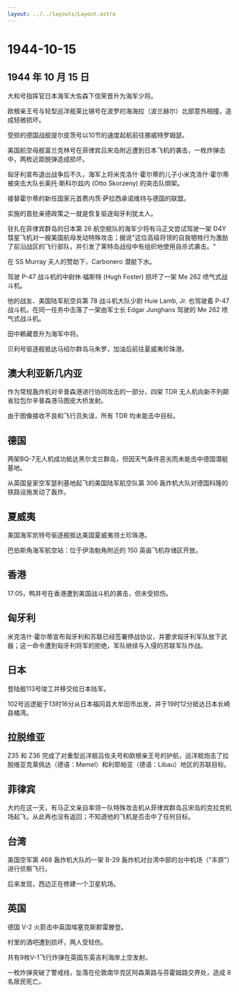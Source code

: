```yaml
---
layout: ../../layouts/Layout.astro
---
```


# 1944-10-15

## 1944 年 10 月 15 日

大和号指挥官日本海军大佐森下信荣晋升为海军少将。

欧根亲王号与轻型巡洋舰莱比锡号在波罗的海海拉（波兰赫尔）北部意外相撞，造成轻微损坏。

受损的德国战舰提尔皮茨号以10节的速度起航前往挪威特罗姆瑟。

美国航空母舰富兰克林号在菲律宾吕宋岛附近遭到日本飞机的袭击，一枚炸弹击中，两枚近距脱弹造成损坏。

匈牙利宣布退出战争后不久，海军上将米克洛什·霍尔蒂的儿子小米克洛什·霍尔蒂被突击大队长奥托·斯科尔兹内
(Otto Skorzeny) 的突击队绑架。

接替霍尔蒂的新任国家元首费内茨·萨拉西承诺维持与德国的联盟。

实施的首批亲德政策之一就是恢复驱逐匈牙利犹太人。

驻扎在菲律宾群岛的日本第 26 航空舰队的海军少将有马正文尝试驾驶一架 D4Y
彗星飞机对一艘美国航母发动特殊攻击；据说"这位高级将领的自我牺牲行为激励了前沿战区的飞行部队，并引发了莱特岛战役中有组织地使用自杀式袭击。"

在 SS Murray 夫人的赞助下，Carbonero 潜艇下水。

驾驶 P-47 战斗机的中尉休·福斯特 (Hugh Foster) 损坏了一架 Me 262
喷气式战斗机。

他的战友、美国陆军航空兵第 78 战斗机大队少尉 Huie Lamb, Jr. 也驾驶着
P-47 战斗机，在同一任务中击落了一架由军士长 Edgar Junghans 驾驶的 Me 262
喷气式战斗机。

田中赖藏晋升为海军中将。

贝利号驱逐舰抵达马绍尔群岛马朱罗，加油后前往夏威夷珍珠港。

## 澳大利亚新几内亚

作为常规轰炸机对辛普森港进行协同攻击的一部分，四架 TDR
无人机向新不列颠省拉包尔辛普森港马图皮大桥发射。

由于图像接收不良和飞行员失误，所有 TDR 均未能击中目标。

## 德国

两架BQ-7无人机成功抵达黑尔戈兰群岛，但因天气条件恶劣而未能击中德国潜艇基地。

从英国皇家空军瑟利基地起飞的美国陆军航空队第 306
轰炸机大队对德国科隆的铁路设施发动了轰炸。

## 夏威夷

美国海军凯特号驱逐舰抵达美国夏威夷领土珍珠港。

巴伯斯角海军航空站：位于伊洛魁角附近的 150 英亩飞机存储区开放。

## 香港

17:05，鸭井号在香港遭到美国战斗机的袭击，但未受损伤。

## 匈牙利

米克洛什·霍尔蒂宣布匈牙利和苏联已经签署停战协议，并要求匈牙利军队放下武器；这一命令遭到匈牙利将军的拒绝，军队继续与入侵的苏联军队作战。

## 日本

登陆舰113号竣工并移交给日本陆军。

102号巡逻艇于13时16分从日本福冈县大牟田市出发，并于19时12分抵达日本长崎县橘湾。

## 拉脱维亚

Z35 和 Z36
完成了对重型巡洋舰吕佐夫号和欧根亲王号的护航，巡洋舰炮击了拉脱维亚克莱佩达（德语：Memel）和利耶帕亚（德语：Libau）地区的苏联目标。

## 菲律宾

大约在这一天，有马正文亲自率领一队特殊攻击机从菲律宾群岛吕宋岛的克拉克机场起飞，从此再也没有返回；不知道他的飞机是否击中了任何目标。

## 台湾

美国空军第 468 轰炸机大队的一架 B-29
轰炸机对台湾中部的台中机场（"丰原"）进行侦察飞行。

后来发现，西边正在修建一个卫星机场。

## 英国

德国 V-2 火箭击中英国埃塞克斯郡雷滕登。

村里的酒吧遭到损坏，两人受轻伤。

共有9枚V-1飞行炸弹在英国东英吉利海岸上空发射。

一枚炸弹突破了警戒线，坠落在伦敦南华克区阿森莱路与芬霍姆路交界处，造成 8
名居民死亡。